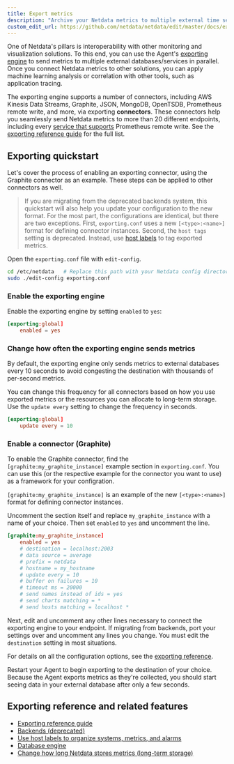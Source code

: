```yaml
---
title: Export metrics
description: "Archive your Netdata metrics to multiple external time series databases for long-term storage or further analysis."
custom_edit_url: https://github.com/netdata/netdata/edit/master/docs/export/README.md
---
```




One of Netdata's pillars is interoperability with other monitoring and visualization solutions. To this end, you can use
the Agent's [exporting engine](/docs/agent/exporting) to send metrics to multiple external databases/services in
parallel. Once you connect Netdata metrics to other solutions, you can apply machine learning analysis or correlation
with other tools, such as application tracing.

The exporting engine supports a number of connectors, including AWS Kinesis Data Streams, Graphite, JSON, MongoDB,
OpenTSDB, Prometheus remote write, and more, via exporting **connectors**. These connectors help you seamlessly send
Netdata metrics to more than 20 different endpoints, including every [service that
supports](https://prometheus.io/docs/operating/integrations/#remote-endpoints-and-storage) Prometheus remote write. See
the [exporting reference guide](/docs/agent/exporting) for the full list.

## Exporting quickstart

Let's cover the process of enabling an exporting connector, using the Graphite connector as an example. These steps can
be applied to other connectors as well.

> If you are migrating from the deprecated backends system, this quickstart will also help you update your configuration
> to the new format. For the most part, the configurations are identical, but there are two exceptions. First,
> `exporting.conf` uses a new `[<type>:<name>]` format for defining connector instances. Second, the `host tags` setting
> is deprecated. Instead, use [host labels](/guides/using-host-labels) to tag exported metrics.

Open the `exporting.conf` file with `edit-config`.

```bash
cd /etc/netdata   # Replace this path with your Netdata config directory
sudo ./edit-config exporting.conf
```

### Enable the exporting engine

Enable the exporting engine by setting `enabled` to `yes`:

```conf
[exporting:global]
    enabled = yes
```

### Change how often the exporting engine sends metrics

By default, the exporting engine only sends metrics to external databases every 10 seconds to avoid congesting the
destination with thousands of per-second metrics.

You can change this frequency for all connectors based on how you use exported metrics or the resources you can allocate
to long-term storage. Use the `update every` setting to change the frequency in seconds.

```conf
[exporting:global]
    update every = 10
```

### Enable a connector (Graphite)

To enable the Graphite connector, find the `[graphite:my_graphite_instance]` example section in `exporting.conf`. You
can use this (or the respective example for the connector you want to use) as a framework for your configration.

`[graphite:my_graphite_instance]` is an example of the new `[<type>:<name>]` format for defining connector instances.

Uncomment the section itself and replace `my_graphite_instance` with a name of your choice. Then set `enabled` to `yes`
and uncomment the line.

```conf
[graphite:my_graphite_instance]
    enabled = yes
    # destination = localhost:2003
    # data source = average
    # prefix = netdata
    # hostname = my_hostname
    # update every = 10
    # buffer on failures = 10
    # timeout ms = 20000
    # send names instead of ids = yes
    # send charts matching = *
    # send hosts matching = localhost *
```

Next, edit and uncomment any other lines necessary to connect the exporting engine to your endpoint. If migrating from
backends, port your settings over and uncomment any lines you change. You must edit the `destination` setting in most
situations.

For details on all the configuration options, see the [exporting reference](/docs/agent/exporting#configuration).

Restart your Agent to begin exporting to the destination of your choice. Because the Agent exports metrics as they're
collected, you should start seeing data in your external database after only a few seconds.

## Exporting reference and related features

-   [Exporting reference guide](/docs/agent/exporting)
-   [Backends (deprecated)](/docs/agent/backends)
-   [Use host labels to organize systems, metrics, and alarms](/guides/using-host-labels)
-   [Database engine](/docs/agent/database/engine)
-   [Change how long Netdata stores metrics (long-term storage)](/guides/longer-metrics-storage)


